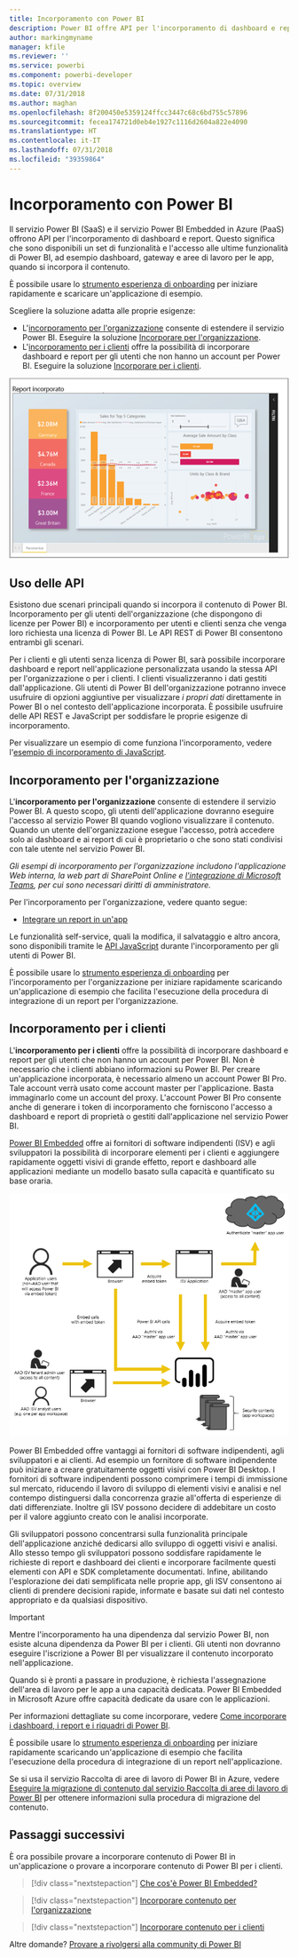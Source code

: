 ```yaml
---
title: Incorporamento con Power BI
description: Power BI offre API per l'incorporamento di dashboard e report nelle applicazioni.
author: markingmyname
manager: kfile
ms.reviewer: ''
ms.service: powerbi
ms.component: powerbi-developer
ms.topic: overview
ms.date: 07/31/2018
ms.author: maghan
ms.openlocfilehash: 8f200450e5359124ffcc3447c68c6bd755c57896
ms.sourcegitcommit: fecea174721d0eb4e1927c1116d2604a822e4090
ms.translationtype: HT
ms.contentlocale: it-IT
ms.lasthandoff: 07/31/2018
ms.locfileid: "39359864"
---
```

# <a name="embedding-with-power-bi"></a>Incorporamento con Power BI
Il servizio Power BI (SaaS) e il servizio Power BI Embedded in Azure (PaaS) offrono API per l'incorporamento di dashboard e report. Questo significa che sono disponibili un set di funzionalità e l'accesso alle ultime funzionalità di Power BI, ad esempio dashboard, gateway e aree di lavoro per le app, quando si incorpora il contenuto.

È possibile usare lo [strumento esperienza di onboarding](https://aka.ms/embedsetup) per iniziare rapidamente e scaricare un'applicazione di esempio.

Scegliere la soluzione adatta alle proprie esigenze:

* L'[incorporamento per l'organizzazione](embedding.md#embedding-for-your-organization) consente di estendere il servizio Power BI. Eseguire la soluzione [Incorporare per l'organizzazione](https://aka.ms/embedsetup/UserOwnsData).
* L'[incorporamento per i clienti](embedding.md#embedding-for-your-customers) offre la possibilità di incorporare dashboard e report per gli utenti che non hanno un account per Power BI. Eseguire la soluzione [Incorporare per i clienti](https://aka.ms/embedsetup/AppOwnsData).

![Esempio di Power BI Embedded](media/what-can-you-do/what-can-you-do-02.png)

## <a name="using-apis"></a>Uso delle API
Esistono due scenari principali quando si incorpora il contenuto di Power BI.  Incorporamento per gli utenti dell'organizzazione (che dispongono di licenze per Power BI) e incorporamento per utenti e clienti senza che venga loro richiesta una licenza di Power BI. Le API REST di Power BI consentono entrambi gli scenari.

Per i clienti e gli utenti senza licenza di Power BI, sarà possibile incorporare dashboard e report nell'applicazione personalizzata usando la stessa API per l'organizzazione o per i clienti. I clienti visualizzeranno i dati gestiti dall'applicazione. Gli utenti di Power BI dell'organizzazione potranno invece usufruire di opzioni aggiuntive per visualizzare *i propri dati* direttamente in Power BI o nel contesto dell'applicazione incorporata. È possibile usufruire delle API REST e JavaScript per soddisfare le proprie esigenze di incorporamento.

Per visualizzare un esempio di come funziona l'incorporamento, vedere l'[esempio di incorporamento di JavaScript](https://microsoft.github.io/PowerBI-JavaScript/demo/).

## <a name="embedding-for-your-organization"></a>Incorporamento per l'organizzazione
L'**incorporamento per l'organizzazione** consente di estendere il servizio Power BI. A questo scopo, gli utenti dell'applicazione dovranno eseguire l'accesso al servizio Power BI quando vogliono visualizzare il contenuto. Quando un utente dell'organizzazione esegue l'accesso, potrà accedere solo ai dashboard e ai report di cui è proprietario o che sono stati condivisi con tale utente nel servizio Power BI.

*Gli esempi di incorporamento per l'organizzazione includono l'applicazione Web interna, la web part di SharePoint Online e [l'integrazione di Microsoft Teams](https://powerbi.microsoft.com/en-us/blog/power-bi-teams-up-with-microsoft-teams/), per cui sono necessari diritti di amministratore.*

Per l'incorporamento per l'organizzazione, vedere quanto segue:

* [Integrare un report in un'app](embed-sample-for-your-organization.md)

Le funzionalità self-service, quali la modifica, il salvataggio e altro ancora, sono disponibili tramite le [API JavaScript](https://github.com/Microsoft/PowerBI-JavaScript) durante l'incorporamento per gli utenti di Power BI.

È possibile usare lo [strumento esperienza di onboarding](https://aka.ms/embedsetup/UserOwnsData) per l'incorporamento per l'organizzazione per iniziare rapidamente scaricando un'applicazione di esempio che facilita l'esecuzione della procedura di integrazione di un report per l'organizzazione.

## <a name="embedding-for-your-customers"></a>Incorporamento per i clienti

L'**incorporamento per i clienti** offre la possibilità di incorporare dashboard e report per gli utenti che non hanno un account per Power BI. Non è necessario che i clienti abbiano informazioni su Power BI. Per creare un'applicazione incorporata, è necessario almeno un account Power BI Pro. Tale account verrà usato come account master per l'applicazione. Basta immaginarlo come un account del proxy. L'account Power BI Pro consente anche di generare i token di incorporamento che forniscono l'accesso a dashboard e report di proprietà o gestiti dall'applicazione nel servizio Power BI.

[Power BI Embedded](azure-pbie-what-is-power-bi-embedded.md) offre ai fornitori di software indipendenti (ISV) e agli sviluppatori la possibilità di incorporare elementi per i clienti e aggiungere rapidamente oggetti visivi di grande effetto, report e dashboard alle applicazioni mediante un modello basato sulla capacità e quantificato su base oraria.

![Flusso di incorporamento per l'incorporamento per i clienti](media/embedding/powerbi-embed-flow.png)

Power BI Embedded offre vantaggi ai fornitori di software indipendenti, agli sviluppatori e ai clienti. Ad esempio un fornitore di software indipendente può iniziare a creare gratuitamente oggetti visivi con Power BI Desktop. I fornitori di software indipendenti possono comprimere i tempi di immissione sul mercato, riducendo il lavoro di sviluppo di elementi visivi e analisi e nel contempo distinguersi dalla concorrenza grazie all'offerta di esperienze di dati differenziate. Inoltre gli ISV possono decidere di addebitare un costo per il valore aggiunto creato con le analisi incorporate.

Gli sviluppatori possono concentrarsi sulla funzionalità principale dell'applicazione anziché dedicarsi allo sviluppo di oggetti visivi e analisi. Allo stesso tempo gli sviluppatori possono soddisfare rapidamente le richieste di report e dashboard dei clienti e incorporare facilmente questi elementi con API e SDK completamente documentati. Infine, abilitando l'esplorazione dei dati semplificata nelle proprie app, gli ISV consentono ai clienti di prendere decisioni rapide, informate e basate sui dati nel contesto appropriato e da qualsiasi dispositivo.

> [!IMPORTANT]
> Mentre l'incorporamento ha una dipendenza dal servizio Power BI, non esiste alcuna dipendenza da Power BI per i clienti. Gli utenti non dovranno eseguire l'iscrizione a Power BI per visualizzare il contenuto incorporato nell'applicazione.

Quando si è pronti a passare in produzione, è richiesta l'assegnazione dell'area di lavoro per le app a una capacità dedicata. Power BI Embedded in Microsoft Azure offre capacità dedicate da usare con le applicazioni.

Per informazioni dettagliate su come incorporare, vedere [Come incorporare i dashboard, i report e i riquadri di Power BI](embed-sample-for-customers.md).

È possibile usare lo [strumento esperienza di onboarding](https://aka.ms/embedsetup/AppOwnsData) per iniziare rapidamente scaricando un'applicazione di esempio che facilita l'esecuzione della procedura di integrazione di un report nell'applicazione.

Se si usa il servizio Raccolta di aree di lavoro di Power BI in Azure, vedere [Eseguire la migrazione di contenuto dal servizio Raccolta di aree di lavoro di Power BI](migrate-from-powerbi-embedded.md) per ottenere informazioni sulla procedura di migrazione del contenuto.

## <a name="next-steps"></a>Passaggi successivi
È ora possibile provare a incorporare contenuto di Power BI in un'applicazione o provare a incorporare contenuto di Power BI per i clienti.

> [!div class="nextstepaction"]
> [Che cos'è Power BI Embedded?](azure-pbie-what-is-power-bi-embedded.md)

> [!div class="nextstepaction"]
> [Incorporare contenuto per l'organizzazione](embed-sample-for-your-organization.md)

> [!div class="nextstepaction"]
>[Incorporare contenuto per i clienti](embed-sample-for-customers.md)

Altre domande? [Provare a rivolgersi alla community di Power BI](http://community.powerbi.com/)
